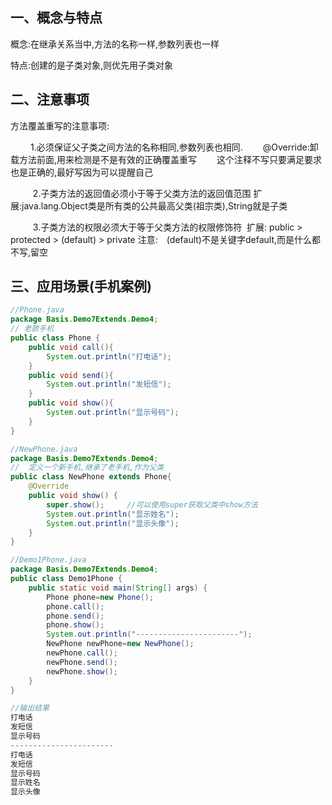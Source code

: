 <!-- toc -->

## 一、概念与特点

概念:在继承关系当中,方法的名称一样,参数列表也一样

特点:创建的是子类对象,则优先用子类对象

## 二、注意事项

方法覆盖重写的注意事项:

​     　　1.必须保证父子类之间方法的名称相同,参数列表也相同.
​     　　@Override:卸载方法前面,用来检测是不是有效的正确覆盖重写
​     　　这个注释不写只要满足要求也是正确的,最好写因为可以提醒自己

​    　　 2.子类方法的返回值必须小于等于父类方法的返回值范围
​             扩展:java.lang.Object类是所有类的公共最高父类(祖宗类),String就是子类

​    　　 3.子类方法的权限必须大于等于父类方法的权限修饰符
​             扩展: public > protected > (default) > private
​             注意:　(default)不是关键字default,而是什么都不写,留空

## 三、应用场景(手机案例)

```java
//Phone.java
package Basis.Demo7Extends.Demo4;
// 老款手机
public class Phone {
    public void call(){
        System.out.println("打电话");
    }
    public void send(){
        System.out.println("发短信");
    }
    public void show(){
        System.out.println("显示号码");
    }
}

//NewPhone.java
package Basis.Demo7Extends.Demo4;
//  定义一个新手机,继承了老手机,作为父类
public class NewPhone extends Phone{
    @Override
    public void show() {
        super.show();     //可以使用super获取父类中show方法
        System.out.println("显示姓名");
        System.out.println("显示头像");
    }
}

//Demo1Phone.java
package Basis.Demo7Extends.Demo4;
public class Demo1Phone {
    public static void main(String[] args) {
        Phone phone=new Phone();
        phone.call();
        phone.send();
        phone.show();
        System.out.println("-----------------------");
        NewPhone newPhone=new NewPhone();
        newPhone.call();
        newPhone.send();
        newPhone.show();
    }
}

//输出结果
打电话
发短信
显示号码
-----------------------
打电话
发短信
显示号码
显示姓名
显示头像
```

